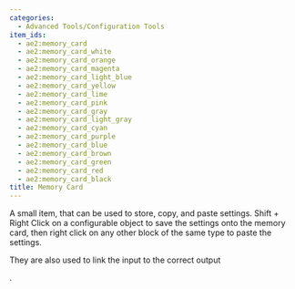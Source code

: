```yaml
---
categories:
  - Advanced Tools/Configuration Tools
item_ids:
  - ae2:memory_card
  - ae2:memory_card_white
  - ae2:memory_card_orange
  - ae2:memory_card_magenta
  - ae2:memory_card_light_blue
  - ae2:memory_card_yellow
  - ae2:memory_card_lime
  - ae2:memory_card_pink
  - ae2:memory_card_gray
  - ae2:memory_card_light_gray
  - ae2:memory_card_cyan
  - ae2:memory_card_purple
  - ae2:memory_card_blue
  - ae2:memory_card_brown
  - ae2:memory_card_green
  - ae2:memory_card_red
  - ae2:memory_card_black
title: Memory Card
---
```


A small item, that can be used to store, copy, and paste settings. Shift +
Right Click on a configurable object to save the settings onto the memory
card, then right click on any other block of the same type to paste the
settings.

They are also used to link the input <ItemLink
id="me_p2p_tunnel"/> to the correct output

<ItemLink id="me_p2p_tunnel" />.

<RecipeFor id="memory_card" />
